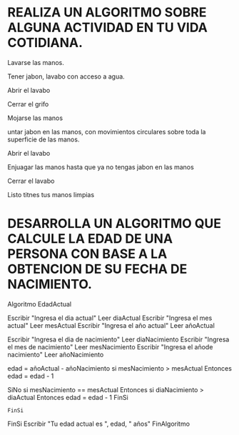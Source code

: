 # REALIZA UN ALGORITMO SOBRE ALGUNA ACTIVIDAD EN TU VIDA COTIDIANA.

Lavarse las manos.

Tener jabon, lavabo con acceso a agua.

Abrir el lavabo

Cerrar el grifo

Mojarse las manos

untar jabon en las manos, con movimientos circulares sobre toda la superficie de las manos.

Abrir el lavabo

Enjuagar las manos hasta que ya no tengas jabon en las manos

Cerrar el lavabo

Listo titnes tus manos limpias


# DESARROLLA UN ALGORITMO QUE CALCULE LA EDAD DE UNA PERSONA CON BASE A LA OBTENCION DE SU FECHA DE NACIMIENTO.


Algoritmo EdadActual

Escribir "Ingresa el dia actual"
Leer diaActual
Escribir "Ingresa el mes actual"
Leer mesActual
Escribir "Ingresa el año actual"
Leer añoActual


Escribir "Ingresa el dia de nacimiento"
Leer diaNacimiento
Escribir "Ingresa el mes de nacimiento"
Leer mesNacimiento
Escribir "Ingresa el añode nacimiento"
Leer añoNacimiento



edad = añoActual - añoNacimiento
si mesNacimiento > mesActual Entonces
	edad = edad - 1
	
SiNo
	si mesNacimiento == mesActual Entonces
		si diaNacimiento > diaActual Entonces
			edad = edad - 1
		FinSi
		
	FinSi
FinSi
Escribir "Tu edad actual es ", edad, " años" FinAlgoritmo
